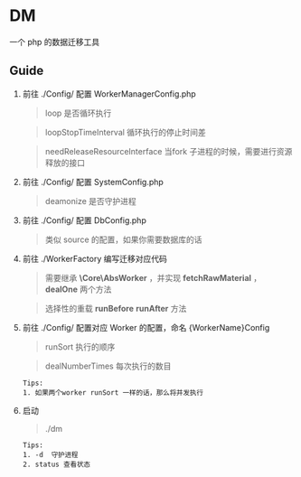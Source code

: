 # DM

一个 php 的数据迁移工具

## Guide

1. 前往 ./Config/ 配置 WorkerManagerConfig.php 

    > loop  是否循环执行
    
    > loopStopTimeInterval 循环执行的停止时间差
    
    > needReleaseResourceInterface 当fork 子进程的时候，需要进行资源释放的接口
    
2. 前往 ./Config/ 配置 SystemConfig.php
    
    > deamonize  是否守护进程
    
3. 前往 ./Config/ 配置 DbConfig.php

    > 类似 source 的配置，如果你需要数据库的话
    
4. 前往 ./WorkerFactory 编写迁移对应代码
    
    > 需要继承 **\Core\AbsWorker** ，并实现 **fetchRawMaterial** ， **dealOne**          两个方法
    
    > 选择性的重载 **runBefore** **runAfter** 方法

5. 前往 ./Config/ 配置对应 Worker 的配置，命名 {WorkerName}Config

    > runSort 执行的顺序
    
    > dealNumberTimes 每次执行的数目
    
    ```
    Tips:
    1. 如果两个worker runSort 一样的话，那么将并发执行
    ```

6. 启动

    > ./dm 

    ```
    Tips:
    1. -d  守护进程
    2. status 查看状态

    ```